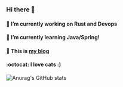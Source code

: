 ### Hi there 👋

#### 🔭 I’m currently working on Rust and Devops
#### 🌱 I’m currently learning Java/Spring!
#### 👯 This is [my blog](https://velog.io/@koo8624)
#### :octocat: I love cats :)

![Anurag's GitHub stats](https://github-readme-stats.vercel.app/api?username=DonghyungKo&count_private=true)

<!--
**DonghyungKo/DonghyungKo** is a ✨ _special_ ✨ repository because its `README.md` (this file) appears on your GitHub profile.

Here are some ideas to get you started:

- 🔭 I’m currently working on ...
- 🌱 I’m currently learning ...
- 👯 I’m looking to collaborate on ...
- 🤔 I’m looking for help with ...
- 💬 Ask me about ...
- 📫 How to reach me: ...
- 😄 Pronouns: ...
- ⚡ Fun fact: ...
-->


